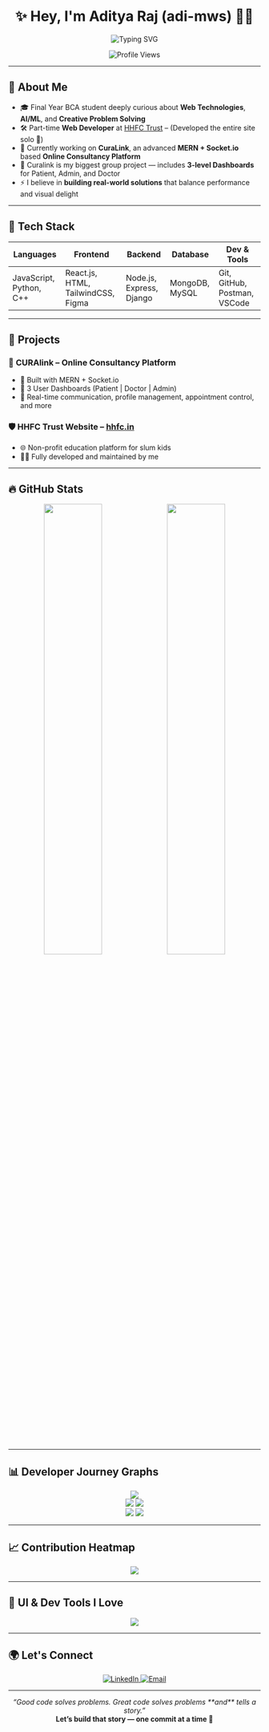 <!-- README.md -->

<h1 align="center">✨ Hey, I'm Aditya Raj (adi-mws) 👨‍💻</h1>

<p align="center">
  <img src="https://readme-typing-svg.demolab.com?font=Fira+Code&size=24&pause=1000&center=true&vCenter=true&width=900&lines=Full-Stack+Web+Developer+%7C+AI%2FML+Explorer;3rd+Year+BCA+Student+%7C+Creative+Problem+Solver+%E2%9A%95;Lover+of+Clean+UIs%2C+Smart+Backends+%26+Curious+Technologies" alt="Typing SVG" />
</p>

<p align="center">
  <img src="https://komarev.com/ghpvc/?username=adi-mws&label=Profile%20Views&color=0e75b6&style=flat" alt="Profile Views" />
</p>

---

## 🧠 About Me

- 🎓 Final Year BCA student deeply curious about **Web Technologies**, **AI/ML**, and **Creative Problem Solving**
- 🛠 Part-time **Web Developer** at [HHFC Trust](https://hhfc.in) – (Developed the entire site solo 💪)
- 🔭 Currently working on **CuraLink**, an advanced **MERN + Socket.io** based **Online Consultancy Platform**
- 🚀 Curalink is my biggest group project — includes **3-level Dashboards** for Patient, Admin, and Doctor
- ⚡ I believe in **building real-world solutions** that balance performance and visual delight

---

## 🧰 Tech Stack

| Languages       | Frontend                  | Backend                    | Database        | Dev & Tools                 |
|-----------------|---------------------------|----------------------------|------------------|-----------------------------|
| JavaScript, Python, C++ | React.js, HTML, TailwindCSS, Figma | Node.js, Express, Django | MongoDB, MySQL | Git, GitHub, Postman, VSCode |

---

## 🚀 Projects

### 🔴 **CURAlink** – Online Consultancy Platform  
- 📡 Built with MERN + Socket.io  
- 🧠 3 User Dashboards (Patient | Doctor | Admin)  
- 💬 Real-time communication, profile management, appointment control, and more

### 🛡️ **HHFC Trust Website** – [hhfc.in](https://hhfc.in)  
- 🌐 Non-profit education platform for slum kids
- 🧑‍💻 Fully developed and maintained by me

---

## 🔥 GitHub Stats

<p align="center">
  <img src="https://github-readme-stats.vercel.app/api?username=adi-mws&show_icons=true&theme=tokyonight&count_private=true" width="48%" />
  <img src="https://github-readme-streak-stats.herokuapp.com/?user=adi-mws&theme=tokyonight" width="48%" />
</p>

---

## 📊 Developer Journey Graphs

<p align="center">
  <img src="https://github-profile-summary-cards.vercel.app/api/cards/profile-details?username=adi-mws&theme=tokyonight" />
  <br/>
  <img src="https://github-profile-summary-cards.vercel.app/api/cards/repos-per-language?username=adi-mws&theme=tokyonight" />
  <img src="https://github-profile-summary-cards.vercel.app/api/cards/most-commit-language?username=adi-mws&theme=tokyonight" />
  <br/>
  <img src="https://github-profile-summary-cards.vercel.app/api/cards/stats?username=adi-mws&theme=tokyonight" />
  <img src="https://github-profile-summary-cards.vercel.app/api/cards/productive-time?username=adi-mws&theme=tokyonight&utcOffset=5.5" />
</p>

---

## 📈 Contribution Heatmap

<p align="center">
  <img src="https://github-readme-activity-graph.vercel.app/graph?username=adi-mws&theme=tokyo-night&bg_color=00000000&color=00ffff&line=00ffff&point=ffffff&hide_border=true" />
</p>

---

## 🧩 UI & Dev Tools I Love

<p align="center">
  <img src="https://skillicons.dev/icons?i=react,nodejs,express,mongodb,django,figma,tailwind,git,github,vscode,cpp,python,js" />
</p>

---

## 🌍 Let's Connect

<p align="center">
  <a href="https://www.linkedin.com/in/aditya-raj-6409b8307" target="_blank">
    <img alt="LinkedIn" src="https://img.shields.io/badge/LinkedIn-blue?style=for-the-badge&logo=linkedin" />
  </a>
  <a href="mailto:your@email.com" target="_blank">
    <img alt="Email" src="https://img.shields.io/badge/Gmail-red?style=for-the-badge&logo=gmail&logoColor=white" />
  </a>
</p>

---

<p align="center">
  <i>“Good code solves problems. Great code solves problems **and** tells a story.”</i><br/>
  <b>Let’s build that story — one commit at a time 🚀</b>
</p>
